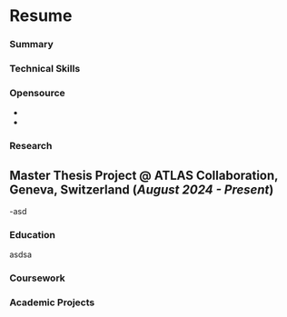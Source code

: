 # Resume

### Summary


### Technical Skills


### Opensource
-
-

### Research
**Master Thesis Project @ ATLAS Collaboration,  Geneva, Switzerland (_August 2024 - Present_)**
-
-asd

### Education
asdsa

### Coursework


### Academic Projects
